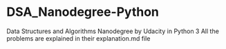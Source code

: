 # DSA_Nanodegree-Python
Data Structures and Algorithms Nanodegree by Udacity in Python 3
All the problems are explained in their explanation.md file
